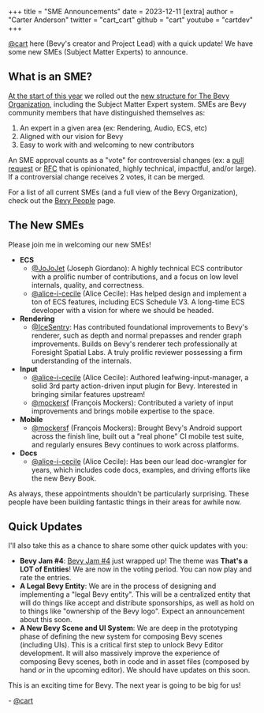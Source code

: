 +++
title = "SME Announcements"
date = 2023-12-11
[extra]
author = "Carter Anderson"
twitter = "cart_cart"
github = "cart"
youtube = "cartdev"
+++

[@cart](https://www.twitter.com/cart_cart) here (Bevy's creator and Project Lead) with a quick update! We have some new SMEs (Subject Matter Experts) to announce.

<!-- more -->

## What is an SME?

[At the start of this year](/news/scaling-bevy-development/) we rolled out the [new structure for The Bevy Organization](https://github.com/bevyengine/bevy/blob/main/docs/the_bevy_organization.md), including the Subject Matter Expert system. SMEs are Bevy community members that have distinguished themselves as:

1. An expert in a given area (ex: Rendering, Audio, ECS, etc)
2. Aligned with our vision for Bevy
3. Easy to work with and welcoming to new contributors

An SME approval counts as a "vote" for controversial changes (ex: a [pull request](https://github.com/bevyengine/bevy/pulls) or [RFC](https://github.com/bevyengine/rfcs) that is opinionated, highly technical, impactful, and/or large). If a controversial change receives 2 votes, it can be merged.

For a list of all current SMEs (and a full view of the Bevy Organization), check out the [Bevy People](/community/people/) page.

## The New SMEs

Please join me in welcoming our new SMEs!

* **ECS**
  * [@JoJoJet](https://github.com/JoJoJet) (Joseph Giordano): A highly technical ECS contributor with a prolific number of contributions, and a focus on low level internals, quality, and correctness.
  * [@alice-i-cecile](https://github.com/alice-i-cecile/) (Alice Cecile): Has helped design and implement a ton of ECS features, including ECS Schedule V3. A long-time ECS developer with a vision for where we should be headed.
* **Rendering**
  * [@IceSentry](https://github.com/IceSentry): Has contributed foundational improvements to Bevy's renderer, such as depth and normal prepasses and render graph improvements. Builds on Bevy's renderer tech professionally at Foresight Spatial Labs. A truly prolific reviewer possessing a firm understanding of the internals.
* **Input**
  * [@alice-i-cecile](https://github.com/alice-i-cecile/) (Alice Cecile): Authored leafwing-input-manager, a solid 3rd party action-driven input plugin for Bevy. Interested in bringing similar features upstream!
  * [@mockersf](https://github.com/mockersf) (François Mockers): Contributed a variety of input improvements and brings mobile expertise to the space.
* **Mobile**
  * [@mockersf](https://github.com/mockersf) (François Mockers): Brought Bevy's Android support across the finish line, built out a "real phone" CI mobile test suite, and regularly ensures Bevy continues to work across platforms.
* **Docs**
  * [@alice-i-cecile](https://github.com/alice-i-cecile/) (Alice Cecile): Has been our lead doc-wrangler for years, which includes code docs, examples, and driving efforts like the new Bevy Book.

As always, these appointments shouldn't be particularly surprising. These people have been building fantastic things in their areas for awhile now.

## Quick Updates

I'll also take this as a chance to share some other quick updates with you:

* **Bevy Jam #4**: [Bevy Jam #4](https://itch.io/jam/bevy-jam-4) just wrapped up! The theme was **That's a LOT of Entities**! We are now in the voting period. You can now play and rate the entries.
* **A Legal Bevy Entity**: We are in the process of designing and implementing a "legal Bevy entity". This will be a centralized entity that will do things like accept and distribute sponsorships, as well as hold on to things like "ownership of the Bevy logo". Expect an announcement about this soon.
* **A New Bevy Scene and UI System**: We are deep in the prototyping phase of defining the new system for composing Bevy scenes (including UIs). This is a critical first step to unlock Bevy Editor development. It will also massively improve the experience of composing Bevy scenes, both in code and in asset files (composed by hand _or_ in the upcoming editor). We should have updates on this soon.

This is an exciting time for Bevy. The next year is going to be big for us!

\- [@cart](https://github.com/cart/)
